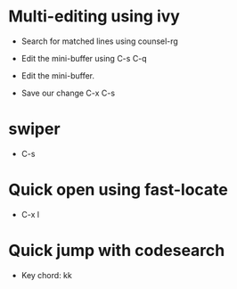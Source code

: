 # Multi-editing using ivy #

* Search for matched lines using counsel-rg

* Edit the mini-buffer using C-s C-q

* Edit the mini-buffer.

* Save our change C-x C-s

# swiper #

* C-s

# Quick open using fast-locate #

* C-x l

# Quick jump with codesearch #

* Key chord: kk
